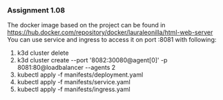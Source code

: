 ### Assignment 1.08

The docker image based on the project can be found in https://hub.docker.com/repository/docker/lauraleonilla/html-web-server
You can use service and ingress to access it on port :8081 with following:

1. k3d cluster delete
2. k3d cluster create --port '8082:30080@agent[0]' -p 8081:80@loadbalancer --agents 2
3. kubectl apply -f manifests/deployment.yaml
4. kubectl apply -f manifests/service.yaml
5. kubectl apply -f manifests/ingress.yaml